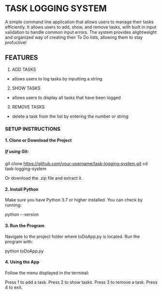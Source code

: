 # TASK LOGGING SYSTEM

A simple command line application that allows users to manage their tasks efficiently. It allows users to add, show, and remove tasks, with built in input validation to handle common input errors. The system provides alightweight and organized way of creating their To Do lists, allowing them to stay profuctive!

## FEATURES
1. ADD TASKS
 - allows users to log tasks by inputting a string
2. SHOW TASKS
 - allows users to display all tasks that have been logged
3. REMOVE TASKS
 - delete a task from the list by entering the number or string

### SETUP INSTRUCTIONS

#### 1. Clone or Download the Project

##### If using Git:
git clone https://github.com/your-username/task-logging-system.git
cd task-logging-system

Or download the .zip file and extract it.

#### 2. Install Python
Make sure you have Python 3.7 or higher installed.
You can check by running:

python --version

#### 3. Run the Program

Navigate to the project folder where toDoApp.py is located.
Run the program with:

python toDoApp.py

#### 4. Using the App
Follow the menu displayed in the terminal:

Press 1 to add a task.
Press 2 to show tasks.
Press 3 to remove a task.
Press 4 to exit.

